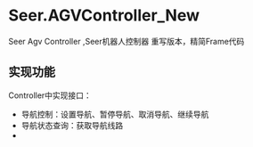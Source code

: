 # Seer.AGVController_New
Seer Agv Controller ,Seer机器人控制器 重写版本，精简Frame代码

## 实现功能
Controller中实现接口：
- 导航控制：设置导航、暂停导航、取消导航、继续导航
- 导航状态查询：获取导航线路
- 